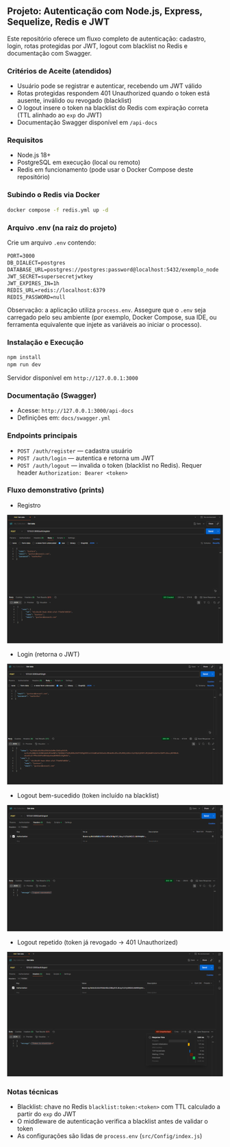 ## Projeto: Autenticação com Node.js, Express, Sequelize, Redis e JWT

Este repositório oferece um fluxo completo de autenticação: cadastro, login, rotas protegidas por JWT, logout com blacklist no Redis e documentação com Swagger.

### Critérios de Aceite (atendidos)
- Usuário pode se registrar e autenticar, recebendo um JWT válido
- Rotas protegidas respondem 401 Unauthorized quando o token está ausente, inválido ou revogado (blacklist)
- O logout insere o token na blacklist do Redis com expiração correta (TTL alinhado ao `exp` do JWT)
- Documentação Swagger disponível em `/api-docs`

### Requisitos
- Node.js 18+
- PostgreSQL em execução (local ou remoto)
- Redis em funcionamento (pode usar o Docker Compose deste repositório)

### Subindo o Redis via Docker
```bash
docker compose -f redis.yml up -d
```

### Arquivo .env (na raiz do projeto)
Crie um arquivo `.env` contendo:
```
PORT=3000
DB_DIALECT=postgres
DATABASE_URL=postgres://postgres:password@localhost:5432/exemplo_node
JWT_SECRET=supersecretjwtkey
JWT_EXPIRES_IN=1h
REDIS_URL=redis://localhost:6379
REDIS_PASSWORD=null
```
Observação: a aplicação utiliza `process.env`. Assegure que o `.env` seja carregado pelo seu ambiente (por exemplo, Docker Compose, sua IDE, ou ferramenta equivalente que injete as variáveis ao iniciar o processo).

### Instalação e Execução
```bash
npm install
npm run dev
```
Servidor disponível em `http://127.0.0.1:3000`

### Documentação (Swagger)
- Acesse: `http://127.0.0.1:3000/api-docs`
- Definições em: `docs/swagger.yml`

### Endpoints principais
- `POST /auth/register` — cadastra usuário
- `POST /auth/login` — autentica e retorna um JWT
- `POST /auth/logout` — invalida o token (blacklist no Redis). Requer header `Authorization: Bearer <token>`

### Fluxo demonstrativo (prints)
- Registro

![Register](Api_controle_usuario/docs/prints/Register.png)

- Login (retorna o JWT)

![Login](Api_controle_usuario/docs/prints/login.png)

- Logout bem-sucedido (token incluído na blacklist)

![Logout1](Api_controle_usuario/docs/prints/logout1.png)

- Logout repetido (token já revogado → 401 Unauthorized)

![LogoutErro](Api_controle_usuario/docs/prints/logoutErro.png)

### Notas técnicas
- Blacklist: chave no Redis `blacklist:token:<token>` com TTL calculado a partir do `exp` do JWT
- O middleware de autenticação verifica a blacklist antes de validar o token
- As configurações são lidas de `process.env` (`src/Config/index.js`)



